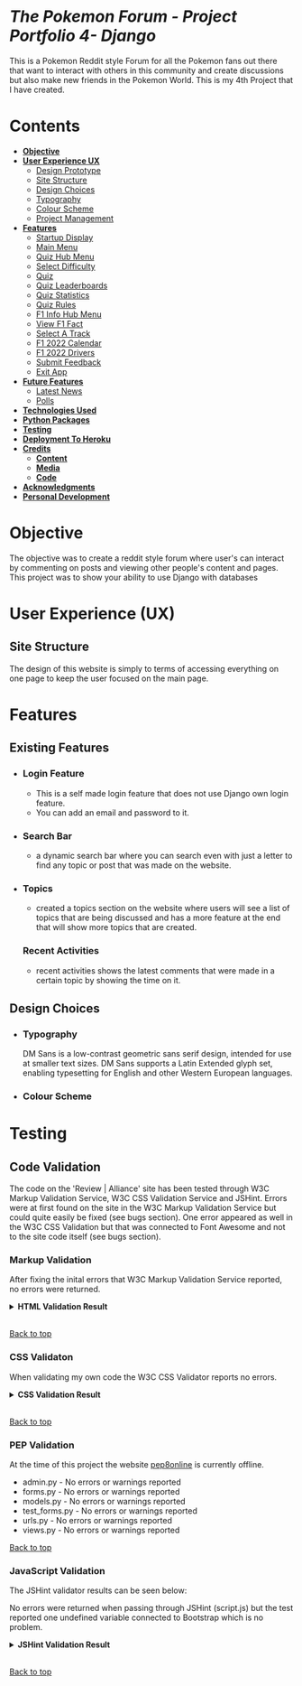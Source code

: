 # **_The Pokemon Forum - Project Portfolio 4- Django_**

This is a Pokemon Reddit style Forum for all the Pokemon fans out there that want to interact with others in this community and create discussions but also make new friends in the Pokemon World.
This is my 4th Project that I have created.

# Contents

- [**Objective**](#objective)
- [**User Experience UX**](#user-experience-ux)
  - [Design Prototype](#design-prototype)
  - [Site Structure](#site-structure)
  - [Design Choices](#design-choices)
  - [Typography](#typography)
  - [Colour Scheme](#colour-scheme)
  - [Project Management](#project-management)
- [**Features**](#features)
  - [Startup Display](#startup-display)
  - [Main Menu](#main-menu)
  - [Quiz Hub Menu](#quiz-hub-menu)
  - [Select Difficulty](#select-difficulty)
  - [Quiz](#quiz)
  - [Quiz Leaderboards](#quiz-leaderboards)
  - [Quiz Statistics](#quiz-statistics)
  - [Quiz Rules](#quiz-rules)
  - [F1 Info Hub Menu](#f1-info-hub-menu)
  - [View F1 Fact](#view-f1-fact)
  - [Select A Track](#select-a-track)
  - [F1 2022 Calendar](#f1-2022-calendar)
  - [F1 2022 Drivers](#f1-2022-drivers)
  - [Submit Feedback](#submit-feedback)
  - [Exit App](#exit-app)
- [**Future Features**](#future-features)
  - [Latest News](#latest-news)
  - [Polls](#polls)
- [**Technologies Used**](#technologies-used)
- [**Python Packages**](#python-packages)
- [**Testing**](#testing)
- [**Deployment To Heroku**](#deployment-to-heroku)
- [**Credits**](#credits)
  - [**Content**](#content)
  - [**Media**](#media)
  - [**Code**](#code)
- [**Acknowledgments**](#acknowledgements)
- [**Personal Development**](#personal-development)

# Objective

The objective was to create a reddit style forum where user's can interact by commenting on posts and viewing other people's content and pages. This project was to show your ability to use Django with databases

# User Experience (UX)

## Site Structure

The design of this website is simply to terms of accessing everything on one page to keep the user focused on the main page.

# Features

## Existing Features

- ### Login Feature
  - This is a self made login
    feature that does not use Django own login feature.
  - You can add an email and password to it.
- ### Search Bar
  - a dynamic search bar where you can search even with just a letter to find any topic or post that was made on the website.
- ### Topics

  - created a topics section on the website where users will see a list of topics that are being discussed and has a more feature at the end that will show more topics that are created.

  ### Recent Activities

  - recent activities shows the latest comments that were made in a certain topic by showing the time on it.

## Design Choices

- ### Typography

  DM Sans is a low-contrast geometric sans serif design, intended for use at smaller text sizes. DM Sans supports a Latin Extended glyph set, enabling typesetting for English and other Western European languages.

- ### Colour Scheme

# Testing

## Code Validation

The code on the 'Review | Alliance' site has been tested through W3C Markup Validation Service, W3C CSS Validation Service and JSHint. Errors were at first found on the site in the W3C Markup Validation Service but could quite easily be fixed (see bugs section). One error appeared as well in the W3C CSS Validation but that was connected to Font Awesome and not to the site code itself (see bugs section).

### Markup Validation

After fixing the inital errors that W3C Markup Validation Service reported, no errors were returned.

<details><summary><b>HTML Validation Result</b></summary>

![HTML Result Home Page](readme/assets/images/html_validation_no_error.png)

</details><br/>

[Back to top](#table-of-content)

### CSS Validaton

When validating my own code the W3C CSS Validator reports no errors.

<details><summary><b>CSS Validation Result</b></summary>

![CSS Result](readme/assets/images/css_validation_no_error.png)

</details><br/>

[Back to top](#table-of-content)

### PEP Validation

At the time of this project the website [pep8online](http://pep8online.com/) is currently offline.

- admin.py - No errors or warnings reported
- forms.py - No errors or warnings reported
- models.py - No errors or warnings reported
- test_forms.py - No errors or warnings reported
- urls.py - No errors or warnings reported
- views.py - No errors or warnings reported

[Back to top](#table-of-content)

### JavaScript Validation

The JSHint validator results can be seen below:

No errors were returned when passing through JSHint (script.js) but the test reported one undefined variable connected to Bootstrap which is no problem.

<details><summary><b>JSHint Validation Result</b></summary>

![JSHint Validation](readme/assets/images/js_hint_validation.png)

</details><br/>

[Back to top](#table-of-content)
